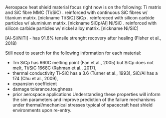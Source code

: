 Aerospace heat shield material focus right now is on the following:
Ti matrix and SiC fibre MMC (Ti/SiC) 
. reinforced with continuous SiC fibres w/ titanium matrix. [nickname Ti/SiC]
SiCp 
. reinforeced with silicon carbide particles w/ aluminium matrix. [nickname SiCp/Al]
Ni/SiC 
. reinforced with silicon carbide particles w/ nickel alloy matrix. [nickname Ni/SiC] 

[Al-Si/NiTi] - has 91.6% tensile strenght recovery after healing (Fisher et al., 2018)

Still need to search for the following information for each material:
- Tm SiCp has 660C melting point (Fan et al., 2005) but SiCp does not melt, Ti/SiC 1668C (Rahman et al., 2017), 
- thermal conductivity Ti-SiC has a 3.6 (Turner et al., 1993), SiC/Al has a 174 (Chu et al., 2009),
- expansion coefficient
- damage tolerance.toughness
- prior aerospace applications
Understanding these properties will inform the sim parameters and improve prediction of the failure mechanisms under thermal/mechanical stresses typical of spacecraft heat shield environments upon re-entry.

